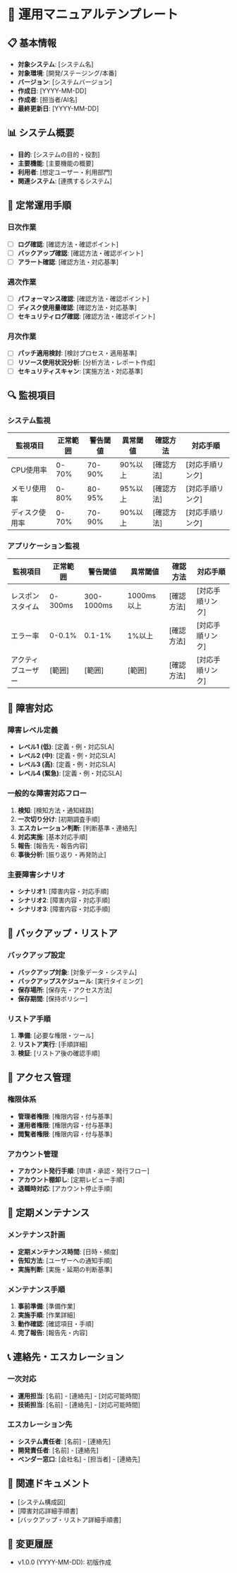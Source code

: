 # 📘 運用マニュアルテンプレート

## 📋 基本情報
- **対象システム**: [システム名]
- **対象環境**: [開発/ステージング/本番]
- **バージョン**: [システムバージョン]
- **作成日**: [YYYY-MM-DD]
- **作成者**: [担当者/AI名]
- **最終更新日**: [YYYY-MM-DD]

## 📊 システム概要
- **目的**: [システムの目的・役割]
- **主要機能**: [主要機能の概要]
- **利用者**: [想定ユーザー・利用部門]
- **関連システム**: [連携するシステム]

## 🔄 定常運用手順

### 日次作業
- [ ] **ログ確認**: [確認方法・確認ポイント]
- [ ] **バックアップ確認**: [確認方法・確認ポイント]
- [ ] **アラート確認**: [確認方法・対応基準]

### 週次作業
- [ ] **パフォーマンス確認**: [確認方法・確認ポイント]
- [ ] **ディスク使用量確認**: [確認方法・対応基準]
- [ ] **セキュリティログ確認**: [確認方法・確認ポイント]

### 月次作業
- [ ] **パッチ適用検討**: [検討プロセス・適用基準]
- [ ] **リソース使用状況分析**: [分析方法・レポート作成]
- [ ] **セキュリティスキャン**: [実施方法・対応基準]

## 🔍 監視項目

### システム監視
| 監視項目 | 正常範囲 | 警告閾値 | 異常閾値 | 確認方法 | 対応手順 |
|---------|---------|---------|---------|---------|---------|
| CPU使用率 | 0-70% | 70-90% | 90%以上 | [確認方法] | [対応手順リンク] |
| メモリ使用率 | 0-80% | 80-95% | 95%以上 | [確認方法] | [対応手順リンク] |
| ディスク使用率 | 0-70% | 70-90% | 90%以上 | [確認方法] | [対応手順リンク] |

### アプリケーション監視
| 監視項目 | 正常範囲 | 警告閾値 | 異常閾値 | 確認方法 | 対応手順 |
|---------|---------|---------|---------|---------|---------|
| レスポンスタイム | 0-300ms | 300-1000ms | 1000ms以上 | [確認方法] | [対応手順リンク] |
| エラー率 | 0-0.1% | 0.1-1% | 1%以上 | [確認方法] | [対応手順リンク] |
| アクティブユーザー | [範囲] | [範囲] | [範囲] | [確認方法] | [対応手順リンク] |

## 🚨 障害対応

### 障害レベル定義
- **レベル1 (低)**: [定義・例・対応SLA]
- **レベル2 (中)**: [定義・例・対応SLA]
- **レベル3 (高)**: [定義・例・対応SLA]
- **レベル4 (緊急)**: [定義・例・対応SLA]

### 一般的な障害対応フロー
1. **検知**: [検知方法・通知経路]
2. **一次切り分け**: [初期調査手順]
3. **エスカレーション判断**: [判断基準・連絡先]
4. **対応実施**: [基本対応手順]
5. **報告**: [報告先・報告内容]
6. **事後分析**: [振り返り・再発防止]

### 主要障害シナリオ
- **シナリオ1**: [障害内容・対応手順]
- **シナリオ2**: [障害内容・対応手順]
- **シナリオ3**: [障害内容・対応手順]

## 🔄 バックアップ・リストア

### バックアップ設定
- **バックアップ対象**: [対象データ・システム]
- **バックアップスケジュール**: [実行タイミング]
- **保存場所**: [保存先・アクセス方法]
- **保存期間**: [保持ポリシー]

### リストア手順
1. **準備**: [必要な権限・ツール]
2. **リストア実行**: [手順詳細]
3. **検証**: [リストア後の確認手順]

## 🔐 アクセス管理

### 権限体系
- **管理者権限**: [権限内容・付与基準]
- **運用者権限**: [権限内容・付与基準]
- **閲覧者権限**: [権限内容・付与基準]

### アカウント管理
- **アカウント発行手順**: [申請・承認・発行フロー]
- **アカウント棚卸し**: [定期レビュー手順]
- **退職時対応**: [アカウント停止手順]

## 📅 定期メンテナンス

### メンテナンス計画
- **定期メンテナンス時間**: [日時・頻度]
- **告知方法**: [ユーザーへの通知手順]
- **実施判断**: [実施・延期の判断基準]

### メンテナンス手順
1. **事前準備**: [準備作業]
2. **実施手順**: [作業詳細]
3. **動作確認**: [確認項目・手順]
4. **完了報告**: [報告先・内容]

## 📞 連絡先・エスカレーション

### 一次対応
- **運用担当**: [名前] - [連絡先] - [対応可能時間]
- **技術担当**: [名前] - [連絡先] - [対応可能時間]

### エスカレーション先
- **システム責任者**: [名前] - [連絡先]
- **開発責任者**: [名前] - [連絡先]
- **ベンダー窓口**: [会社名] - [担当者] - [連絡先]

## 📝 関連ドキュメント
- [システム構成図]
- [障害対応詳細手順書]
- [バックアップ・リストア詳細手順書]

## 📅 変更履歴
- v1.0.0 (YYYY-MM-DD): 初版作成